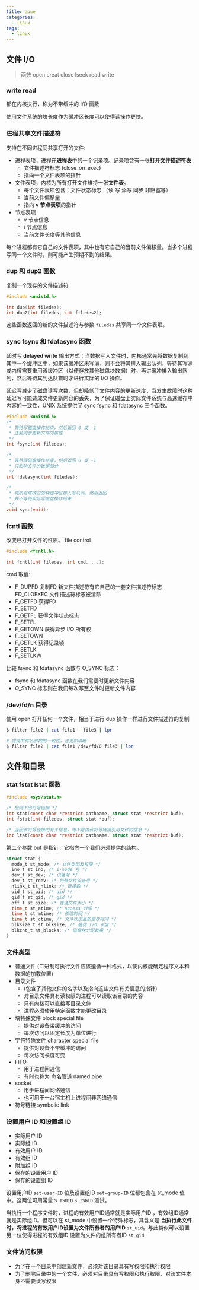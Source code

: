 ```yaml
---
title: apue
categories:
  - linux
tags:
  - linux
---
```



## 文件 I/O

> 函数 open creat close lseek read write

### write read

都在内核执行，称为不带缓冲的 I/O 函数

使用文件系统的块长度作为缓冲区长度可以使得读操作更快。

### 进程共享文件描述符

支持在不同进程间共享打开的文件:

- 进程表项，进程在**进程表**中的一个记录项。记录项含有一张**打开文件描述符表**
  + 文件描述符标志 (close_on_exec)
  + 指向一个文件表项的指针
- 文件表项，内核为所有打开文件维持一张**文件表**。
  + 每个文件表项包含：文件状态标志 （读 写 添写 同步 非阻塞等）
  + 当前文件偏移量
  + 指向 **v 节点表项**的指针
- 节点表项
  + v 节点信息
  + i 节点信息
  + 当前文件长度等其他信息

每个进程都有它自己的文件表项，其中也有它自己的当前文件偏移量。当多个进程写同一个文件时，则可能产生预期不到的结果。

### dup 和 dup2 函数

复制一个现存的文件描述符

```c
#include <unistd.h>

int dup(int filedes);
int dup2(int filedes, int filedes2);
```

这些函数返回的新的文件描述符与参数 `filedes` 共享同一个文件表项。

### sync fsync 和 fdatasync 函数

延时写 **delayed write**
输出方式：当数据写入文件时，内核通常先将数据复制到其中一个缓冲区中，如果该缓冲区未写满，则不会将其排入输出队列，等待其写满或内核需要重用该缓冲区（以便存放其他磁盘块数据）时，再讲缓冲排入输出队列，然后等待其到达队首时才进行实际的 I/O 操作。

延迟写减少了磁盘读写次数，但却降低了文件内容的更新速度，当发生故障时这种延迟写可能造成文件更新内容的丢失，为了保证磁盘上实际文件系统与高速缓存中内容的一致性，UNIX 系统提供了 sync fsync 和 fdatasync 三个函数。

```c
#include <unistd.h>
/*
 * 等待写磁盘操作结束，然后返回 0 或 -1
 * 还会同步更新文件的属性
 */
int fsync(int filedes);

/*
 * 等待写磁盘操作结束，然后返回 0 或 -1
 * 只影响文件的数据部分
 */
int fdatasync(int filedes);

/*
 * 将所有修改过的块缓冲区排入写队列，然后返回
 * 并不等待实际写磁盘操作结束
 */
void sync(void);
```

### fcntl 函数

改变已打开文件的性质。 file control


```c
#include <fcntl.h>

int fcntl(int filedes, int cmd, ...);
```

cmd 取值:

- F_DUPFD 复制FD 新文件描述符有它自己的一套文件描述符标志 FD_CLOEXEC 文件描述符标志被清除
- F_GETFD 获得FD
- F_SETFD
- F_GETFL 获得文件状态标志
- F_SETFL
- F_GETOWN 获得异步 I/O 所有权
- F_SETOWN
- F_GETLK 获得记录锁
- F_SETLK
- F_SETLKW

比较 fsync 和 fdatasync 函数与 O_SYNC 标志：

- fsync 和 fdatasync 函数在我们需要时更新文件内容
- O_SYNC 标志则在我们每次写至文件时更新文件内容

### /dev/fd/n 目录

使用 open 打开任何一个文件，相当于进行 dup 操作一样进行文件描述符的复制


```bash
$ filter file2 | cat file1 - file3 | lpr

# 提高文件名参数的一致性，也更加清晰
$ filter file2 | cat file1 /dev/fd/0 file3 | lpr
```

## 文件和目录

### stat fstat lstat 函数

```c
#include <sys/stat.h>

/* 检测不出符号链接 */
int stat(const char *restrict pathname, struct stat *restrict buf);
int fstat(int filedes, struct stat *buf);

/* 返回该符号链接的有关信息，而不是由该符号链接引用文件的信息 */
int ltat(const char *restrict pathname, struct stat *restrict buf);
```

第二个参数 buf 是指针，它指向一个我们必须提供的结构。


```c
struct stat {
  mode_t st_mode; /* 文件类型及权限 */
  ino_t st_ino; /* i-node 号 */
  dev_t st_dev; /* 设备号 */
  dev_t st_rdev; /* 特殊文件设备号 */
  nlink_t st_nlink; /* 链接数 */
  uid_t st_uid; /* uid */
  gid_t st_gid; /* gid */
  off_t st_size; /* 普通文件大小 */
  time_t st_atime; /* access 时间 */
  time_t st_mtime; /* 修改时间 */
  time_t st_ctime; /* 文件状态最新更改时间 */
  blksize_t st_blksize; /* 最优 I/O 长度 */
  blkcnt_t st_blocks; /* 磁盘块分配数量 */
}
```

### 文件类型

- 普通文件 (二进制可执行文件应该遵循一种格式，以使内核能确定程序文本和数据的加载位置)
- 目录文件
  + (包含了其他文件的名字以及指向这些文件有关信息的指针)
  + 对目录文件具有读权限的进程可以读取该目录的内容
  + 只有内核可以直接写目录文件
  + 进程必须使用特定函数才能更改目录
- 块特殊文件 block special file
  + 提供对设备带缓冲的访问
  + 每次访问以固定长度为单位进行
- 字符特殊文件 character special file
  + 提供对设备不带缓冲的访问
  + 每次访问长度可变
- FIFO
  + 用于进程间通信
  + 有时也称为 命名管道 named pipe
- socket
  + 用于进程间网络通信
  + 也可用于一台宿主机上进程间非网络通信
- 符号链接 symbolic link

### 设置用户 ID 和设置组 ID

- 实际用户 ID
- 实际组 ID
- 有效用户 ID
- 有效组 ID
- 附加组 ID
- 保存的设置用户 ID
- 保存的设置组 ID

设置用户ID `set-user-ID` 位及设置组ID `set-group-ID` 位都包含在 st_mode 值中。这两位可用常量 `S_ISUID` `S_ISGID` 测试。

当执行一个程序文件时，进程的有效用户ID通常就是实际用户ID ，有效组ID通常就是实际组ID。但可以在 st_mode 中设置一个特殊标志，其含义是 **当执行此文件时，将进程的有效用户ID设置为文件所有者的用户ID** `st_uid`。与此类似可以设置另一位使得进程的有效组ID 设置为文件的组所有者ID `st_gid`

### 文件访问权限

- 为了在一个目录中创建新文件，必须对该目录具有写权限和执行权限
- 为了删除目录中的一个文件，必须对目录具有写权限和执行权限，对该文件本身不需要读写权限
